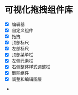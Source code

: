 # 可视化拖拽组件库

- [X] 编辑器
- [X] 自定义组件
- [X] 拖拽
- [X] 顶部标尺
- [X] 左部标尺
- [X] 顶部菜单栏
- [X] 左侧元素栏
- [X] 右侧整体样式调整栏
- [X] 删除组件
- [X] 调整和编辑图层
- 